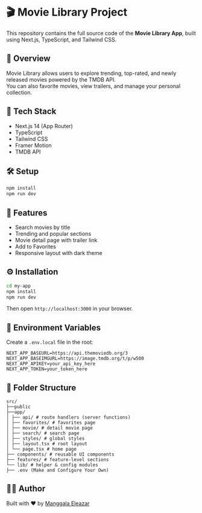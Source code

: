 # 🎬 Movie Library Project

This repository contains the full source code of the **Movie Library App**, built using Next.js, TypeScript, and Tailwind CSS.

## 🌟 Overview

Movie Library allows users to explore trending, top-rated, and newly released movies powered by the TMDB API.  
You can also favorite movies, view trailers, and manage your personal collection.

## 🧩 Tech Stack

- Next.js 14 (App Router)
- TypeScript
- Tailwind CSS
- Framer Motion
- TMDB API

## 🛠️ Setup

```bash
npm install
npm run dev
```

## 🚀 Features

- Search movies by title
- Trending and popular sections
- Movie detail page with trailer link
- Add to Favorites
- Responsive layout with dark theme

## ⚙️ Installation

```bash
cd my-app
npm install
npm run dev
```

Then open `http://localhost:3000` in your browser.

## 🔑 Environment Variables

Create a `.env.local` file in the root:

```env
NEXT_APP_BASEURL=https://api.themoviedb.org/3
NEXT_APP_BASEIMGURL=https://image.tmdb.org/t/p/w500
NEXT_APP_APIKEY=your_api_key_here
NEXT_APP_TOKEN=your_token_here
```

## 📁 Folder Structure

```
src/
├──public
├──app/
│ ├── api/ # route handlers (server functions)
│ ├── favorites/ # favorites page
│ ├── movie/ # detail movie page
│ ├── search/ # search page
│ ├── styles/ # global styles
│ ├── layout.tsx # root layout
│ └── page.tsx # home page
├── components/ # reusable UI components
├── features/ # feature-level sections
└── lib/ # helper & config modules
├── .env (Make and Configure Your Own)
```

## 🧑‍💻 Author

Built with ❤️ by [Manggala Eleazar](https://github.com/ezarelz)
